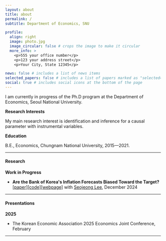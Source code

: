 ```yaml
---
layout: about
title: about
permalink: /
subtitle: Department of Economics, SNU

profile:
  align: right
  image: photo.jpg
  image_circular: false # crops the image to make it circular
  more_info: >
    <p>555 your office number</p>
    <p>123 your address street</p>
    <p>Your City, State 12345</p>

news: false # includes a list of news items
selected_papers: false # includes a list of papers marked as "selected={true}"
social: true # includes social icons at the bottom of the page
---
```


I am currently in progress of the Ph.D program at the Department of Economics, Seoul National University.

**Research Interests**

My main research interest is identification and inference for a causal parameter with instrumental variables.

**Education**

B.E., Economics, Chungnam National University, 2015—2021.

---

#### Research
**Work in Progress**

- <strong> Are the Bank of Korea's Inflation Forecasts Biased Toward the Target? </strong> [[paper]](https://drive.google.com/file/d/1P12GPzzLeo1tafaUrtI2I6cD1W6k9Y5K/view)[[code]](https://github.com/EK-Seong/BoK_Forecast)[[webpage]](https://bok-inflation-forecast.streamlit.app/) with [Seojeong Lee](https://sites.google.com/site/misspecifiedjay), December 2024

---

#### Presentations
**2025**

- The Korean Economic Association 2025 Economics Joint Conference, February

---

